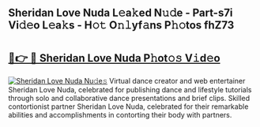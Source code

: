 ## Sheridan Love Nuda L𝚎a𝚔ed N𝚞𝚍e - Part-s7i Vi𝚍𝚎o L𝚎a𝚔s - H𝚘𝚝 O𝚗𝚕yf𝚊ns P𝚑𝚘tos fhZ73

# <h2><a href="http://kfb6d07.oniu.top/?m=Sheridan+Love+Nuda">🔗👉 🔴 Sheridan Love Nuda P𝚑ot𝚘𝚜 V𝚒d𝚎o</a></h2>

[![Sheridan Love Nuda Nu𝚍e𝚜](https://i.imgur.com/0qMVB7G.gif)](http://kfb6d07.oniu.top/?m=Sheridan+Love+Nuda)
Virtual dance creator and web entertainer Sheridan Love Nuda, celebrated for publishing dance and lifestyle tutorials through solo and collaborative dance presentations and brief clips. Skilled contortionist partner Sheridan Love Nuda, celebrated for their remarkable abilities and accomplishments in contorting their body with partners.  
